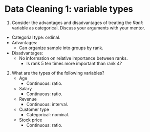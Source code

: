 # Data Cleaning 1: variable types

1. Consider the advantages and disadvantages of treating the *Rank* variable as categorical. Discuss your arguments 
with your mentor.
* Categorial type: ordinal.
* Advantages:
    * Can organize sample into groups by rank.
* Disadvantages:
    * No information on relative importance between ranks.
        * Is rank 5 ten times more important than rank 4?


2. What are the types of the following variables?
    * Age
        * Continuous: ratio.
    * Salary
        * Continuous: ratio.
    * Revenue
        * Continuous: interval.
    * Customer type
        * Categorical: nominal.
    * Stock price
        * Continuous: ratio.